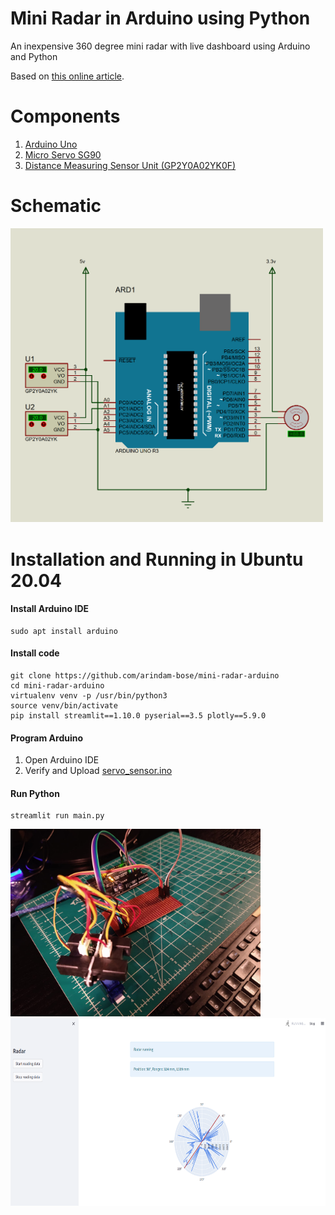 # Mini Radar in Arduino using Python
An inexpensive 360 degree mini radar with live dashboard using Arduino and Python

Based on [this online article](https://towardsdatascience.com/build-a-diy-mini-radar-using-arduino-python-and-streamlit-c333006681d7).

# Components
1. [Arduino Uno](https://store-usa.arduino.cc/collections/boards/products/arduino-uno-rev3)
2. [Micro Servo SG90](http://www.ee.ic.ac.uk/pcheung/teaching/DE1_EE/stores/sg90_datasheet.pdf)
3. [Distance Measuring Sensor Unit (GP2Y0A02YK0F)](https://www.sparkfun.com/datasheets/Sensors/Infrared/gp2y0a02yk_e.pdf)

# Schematic
<img src="img/circuit.png" alt="drawing" style="width:500px;"/>

# Installation and Running in Ubuntu 20.04
#### Install Arduino IDE
```
sudo apt install arduino
```

#### Install code
```
git clone https://github.com/arindam-bose/mini-radar-arduino
cd mini-radar-arduino
virtualenv venv -p /usr/bin/python3
source venv/bin/activate
pip install streamlit==1.10.0 pyserial==3.5 plotly==5.9.0
```

#### Program Arduino
1. Open Arduino IDE
2. Verify and Upload [servo_sensor.ino](servo_sensor/servo_sensor.ino)

#### Run Python
```
streamlit run main.py
```
<img src="img/board.jpeg" alt="drawing" style="height:300px;"/> <img src="img/screenshot.png" alt="drawing" style="height:300px;"/>